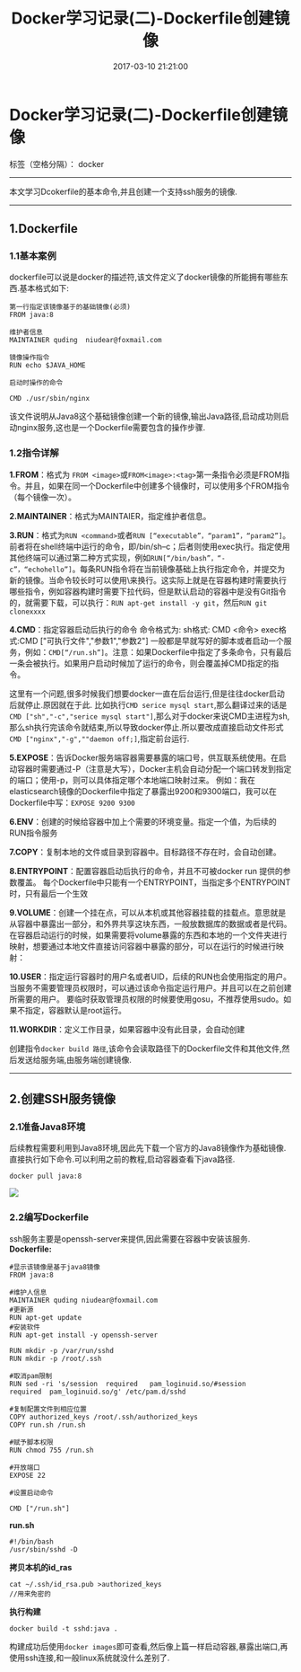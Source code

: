 ﻿---
title: Docker学习记录(二)-Dockerfile创建镜像
categories: docker
tags:
 - docker
date: 2017-03-10 21:21:00

---

# Docker学习记录(二)-Dockerfile创建镜像

标签（空格分隔）： docker

---

本文学习Dcokerfile的基本命令,并且创建一个支持ssh服务的镜像.


----------

1.Dockerfile
------------
### 1.1基本案例
dockerfile可以说是docker的描述符,该文件定义了docker镜像的所能拥有哪些东西.基本格式如下:
```
第一行指定该镜像基于的基础镜像(必须)
FROM java:8

维护者信息
MAINTAINER quding  niudear@foxmail.com

镜像操作指令
RUN echo $JAVA_HOME

启动时操作的命令

CMD ./usr/sbin/nginx
```
该文件说明从Java8这个基础镜像创建一个新的镜像,输出Java路径,启动成功则启动nginx服务,这也是一个Dockerfile需要包含的操作步骤.

### 1.2指令详解

**1.FROM**：格式为 `FROM <image>`或`FROM<image>:<tag>`第一条指令必须是FROM指令。并且，如果在同一个Dockerfile中创建多个镜像时，可以使用多个FROM指令（每个镜像一次）。

**2.MAINTAINER**：格式为MAINTAIER<name>，指定维护者信息。

**3.RUN**：格式为`RUN <command>`或者`RUN [“executable”，“param1”，“param2”]`。前者将在shell终端中运行的命令，即/bin/sh–c；后者则使用exec执行。指定使用其他终端可以通过第二种方式实现，例如`RUN[“/bin/bash”，“-c”，“echohello”]`。每条RUN指令将在当前镜像基础上执行指定命令，并提交为新的镜像。当命令较长时可以使用\来换行。这实际上就是在容器构建时需要执行哪些指令，例如容器构建时需要下拉代码，但是默认启动的容器中是没有Git指令的，就需要下载，可以执行：`RUN apt-get install -y git`，然后`RUN git clonexxxx`

**4.CMD**：指定容器启动后执行的命令
命令格式为: 
sh格式: CMD <命令> 
exec格式:CMD ["可执行文件","参数1","参数2"]
一般都是早就写好的脚本或者启动一个服务，例如：`CMD[“/run.sh”]`。注意：如果Dockerfile中指定了多条命令，只有最后一条会被执行。如果用户启动时候加了运行的命令，则会覆盖掉CMD指定的指令。

这里有一个问题,很多时候我们想要docker一直在后台运行,但是往往docker启动后就停止.原因就在于此.
比如执行`CMD serice mysql start`,那么翻译过来的话是`CMD ["sh","-c","serice mysql start"]`,那么对于docker来说CMD主进程为sh,那么sh执行完该命令就结束,所以导致docker停止.所以要改成直接启动文件形式`CMD ["nginx","-g",""daemon off;]`,指定前台运行.

**5.EXPOSE**：告诉Docker服务端容器需要暴露的端口号，供互联系统使用。在启动容器时需要通过-P（注意是大写），Docker主机会自动分配一个端口转发到指定的端口；使用-p，则可以具体指定哪个本地端口映射过来。
例如：我在elasticsearch镜像的Dockerfile中指定了暴露出9200和9300端口，我可以在Dockerfile中写：`EXPOSE 9200 9300`

**6.ENV**：创建的时候给容器中加上个需要的环境变量。指定一个值，为后续的RUN指令服务

**7.COPY**：复制本地的文件或目录到容器中。目标路径不存在时，会自动创建。

**8.ENTRYPOINT**：配置容器启动后执行的命令，并且不可被docker run 提供的参数覆盖。
每个Dockerfile中只能有一个ENTRYPOINT，当指定多个ENTRYPOINT时，只有最后一个生效

**9.VOLUME**：创建一个挂在点，可以从本机或其他容器挂载的挂载点。意思就是从容器中暴露出一部分，和外界共享这块东西，一般放数据库的数据或者是代码。在容器启动运行的时候，如果需要将volume暴露的东西和本地的一个文件夹进行映射，想要通过本地文件直接访问容器中暴露的部分，可以在运行的时候进行映射：

**10.USER**：指定运行容器时的用户名或者UID，后续的RUN也会使用指定的用户。当服务不需要管理员权限时，可以通过该命令指定运行用户。并且可以在之前创建所需要的用户。
要临时获取管理员权限的时候要使用gosu，不推荐使用sudo。如果不指定，容器默认是root运行。

**11.WORKDIR**：定义工作目录，如果容器中没有此目录，会自动创建

创建指令`docker build 路径`,该命令会读取路径下的Dockerfile文件和其他文件,然后发送给服务端,由服务端创建镜像.

----------

2.创建SSH服务镜像
-----------
### 2.1准备Java8环境
后续教程需要利用到Java8环境,因此先下载一个官方的Java8镜像作为基础镜像.直接执行如下命令.可以利用之前的教程,启动容器查看下java路径.
```
docker pull java:8
```
![](http://ac-HSNl7zbI.clouddn.com/sJUUIIhnu1bxyfWnYtf8VfN7W3z5NMMj7lARWGpw.jpg)

### 2.2编写Dockerfile
ssh服务主要是openssh-server来提供,因此需要在容器中安装该服务.
**Dockerfile:**
```
#显示该镜像是基于java8镜像
FROM java:8

#维护人信息
MAINTAINER quding niudear@foxmail.com
#更新源
RUN apt-get update
#安装软件
RUN apt-get install -y openssh-server

RUN mkdir -p /var/run/sshd
RUN mkdir -p /root/.ssh

#取消pam限制
RUN sed -ri 's/session  required   pam_loginuid.so/#session    required  pam_loginuid.so/g' /etc/pam.d/sshd

#复制配置文件到相应位置
COPY authorized_keys /root/.ssh/authorized_keys
COPY run.sh /run.sh

#赋予脚本权限
RUN chmod 755 /run.sh

#开放端口
EXPOSE 22

#设置启动命令

CMD ["/run.sh"]
```

**run.sh**
```
#!/bin/bash
/usr/sbin/sshd -D
```

**拷贝本机的id_ras**
```
cat ~/.ssh/id_rsa.pub >authorized_keys
//用来免密的
```

**执行构建**
```
docker build -t sshd:java .  
```

构建成功后使用`docker images`即可查看,然后像上篇一样启动容器,暴露出端口,再使用ssh连接,和一般linux系统就没什么差别了.


